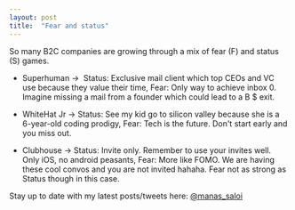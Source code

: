 ```yaml
---
layout: post
title:  "Fear and status"
---
```


So many B2C companies are growing through a mix of fear (F) and status (S) games.

- Superhuman ->  Status: Exclusive mail client which top CEOs and VC use because they value their time, Fear: Only way to achieve inbox 0. Imagine missing a mail from a founder which could lead to a B $ exit.

- WhiteHat Jr -> Status: See my kid go to silicon valley because she is a 6-year-old coding prodigy, Fear: Tech is the future. Don't start early and you miss out.

- Clubhouse -> Status: Invite only. Remember to use your invites well. Only iOS, no android peasants, Fear: More like FOMO. We are having these cool convos and you are not invited hahaha. Fear not as strong as Status though in this case.


Stay up to date with my latest posts/tweets here: [@manas_saloi](http://twitter.com/manas_saloi)
